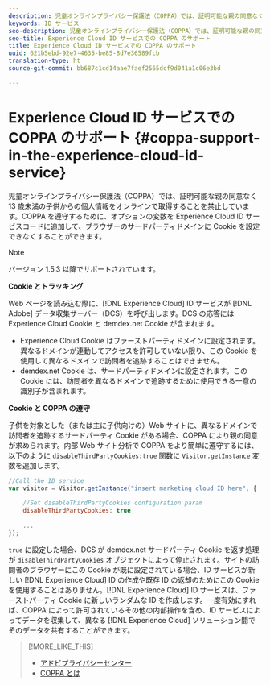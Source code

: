 ```yaml
---
description: 児童オンラインプライバシー保護法（COPPA）では、証明可能な親の同意なく 13 歳未満の子供からの個人情報をオンラインで取得することを禁止しています。COPPA を遵守するために、オプションの変数を Experience Cloud ID サービスコードに追加して、ブラウザーのサードパーティドメインに Cookie を設定できなくすることができます。
keywords: ID サービス
seo-description: 児童オンラインプライバシー保護法（COPPA）では、証明可能な親の同意なく 13 歳未満の子供からの個人情報をオンラインで取得することを禁止しています。COPPA を遵守するために、オプションの変数を Experience Cloud ID サービスコードに追加して、ブラウザーのサードパーティドメインに Cookie を設定できなくすることができます。
seo-title: Experience Cloud ID サービスでの COPPA のサポート
title: Experience Cloud ID サービスでの COPPA のサポート
uuid: 621b5ebd-92e7-4635-be85-8d7e36589fcb
translation-type: ht
source-git-commit: bb687c1cd14aae7faef2565dcf9d041a1c06e3bd

---
```



# Experience Cloud ID サービスでの COPPA のサポート {#coppa-support-in-the-experience-cloud-id-service}

児童オンラインプライバシー保護法（COPPA）では、証明可能な親の同意なく 13 歳未満の子供からの個人情報をオンラインで取得することを禁止しています。COPPA を遵守するために、オプションの変数を Experience Cloud ID サービスコードに追加して、ブラウザーのサードパーティドメインに Cookie を設定できなくすることができます。

>[!NOTE]
>
>バージョン 1.5.3 以降でサポートされています。

**Cookie とトラッキング**

Web ページを読み込む際に、[!DNL Experience Cloud] ID サービスが [!DNL Adobe] データ収集サーバー（DCS）を呼び出します。DCS の応答には Experience Cloud Cookie と demdex.net Cookie が含まれます。

* Experience Cloud Cookie はファーストパーティドメインに設定されます。異なるドメインが連動してアクセスを許可していない限り、この Cookie を使用して異なるドメインで訪問者を追跡することはできません。
* demdex.net Cookie は、サードパーティドメインに設定されます。この Cookie には、訪問者を異なるドメインで追跡するために使用できる一意の識別子が含まれます。

**Cookie と COPPA の遵守**

子供を対象とした（または主に子供向けの）Web サイトに、異なるドメインで訪問者を追跡するサードパーティ Cookie がある場合、COPPA により親の同意が求められます。内部 Web サイト分析で COPPA をより簡単に遵守するには、以下のように `disableThirdPartyCookies:true` 関数に `Visitor.getInstance` 変数を追加します。

```js
//Call the ID service 
var visitor = Visitor.getInstance("insert marketing cloud ID here", { 
 
    //Set disableThirdPartyCookies configuration param 
    disableThirdPartyCookies: true 
 
    ... 
});
```

`true` に設定した場合、DCS が demdex.net サードパーティ Cookie を返す処理が `disableThirdPartyCookies` オブジェクトによって停止されます。サイトの訪問者のブラウザーにこの Cookie が既に設定されている場合、ID サービスが新しい [!DNL Experience Cloud] ID の作成や既存 ID の返却のためにこの Cookie を使用することはありません。[!DNL Experience Cloud] ID サービスは、ファーストパーティ Cookie に新しいランダムな ID を作成します。一度有効にすれば、COPPA によって許可されているその他の内部操作を含め、ID サービスによってデータを収集して、異なる [!DNL Experience Cloud] ソリューション間でそのデータを共有することができます。

>[!MORE_LIKE_THIS]
>
>* [アドビプライバシーセンター](http://www.adobe.com/jp/privacy.html)
>* [COPPA とは](http://www.consumer.ftc.gov/articles/0031-protecting-your-childs-privacy-online#whatis)

